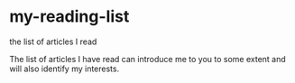 # my-reading-list
the list of articles I read 
<p>The list of articles I have read can introduce me to you to some extent and will also identify my interests.</p>
